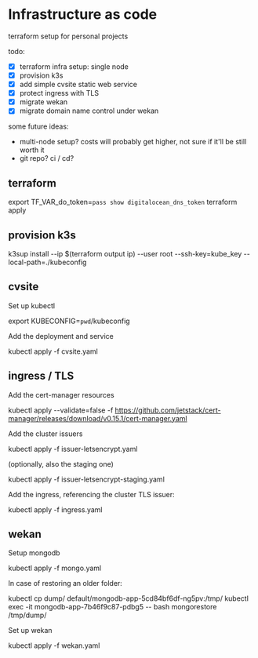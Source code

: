 # Infrastructure as code

terraform setup for personal projects

todo:
- [x] terraform infra setup: single node
- [x] provision k3s
- [x] add simple cvsite static web service
- [x] protect ingress with TLS
- [x] migrate wekan
- [x] migrate domain name control under wekan

some future ideas:
- multi-node setup? costs will probably get higher, not sure if it'll be still worth it
- git repo? ci / cd?

## terraform

  export TF_VAR_do_token=`pass show digitalocean_dns_token`
  terraform apply

## provision k3s

  k3sup install --ip $(terraform output ip) --user root --ssh-key=kube_key --local-path=./kubeconfig

## cvsite

Set up kubectl

  export KUBECONFIG=`pwd`/kubeconfig

Add the deployment and service

  kubectl apply -f cvsite.yaml

## ingress / TLS

Add the cert-manager resources

  kubectl apply --validate=false -f https://github.com/jetstack/cert-manager/releases/download/v0.15.1/cert-manager.yaml

Add the cluster issuers

  kubectl apply -f issuer-letsencrypt.yaml

(optionally, also the staging one)

  kubectl apply -f issuer-letsencrypt-staging.yaml

Add the ingress, referencing the cluster TLS issuer:

  kubectl apply -f ingress.yaml

## wekan

Setup mongodb

  kubectl apply -f mongo.yaml

In case of restoring an older <dump> folder:

  kubectl cp dump/ default/mongodb-app-5cd84bf6df-ng5pv:/tmp/
  kubectl exec -it mongodb-app-7b46f9c87-pdbg5 -- bash
  mongorestore /tmp/dump/

Set up wekan

  kubectl apply -f wekan.yaml
